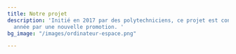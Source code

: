 ```yaml
---
title: Notre projet
description: 'Initié en 2017 par des polytechniciens, ce projet est continué chaque
  année par une nouvelle promotion. '
bg_image: "/images/ordinateur-espace.png"

---
```


